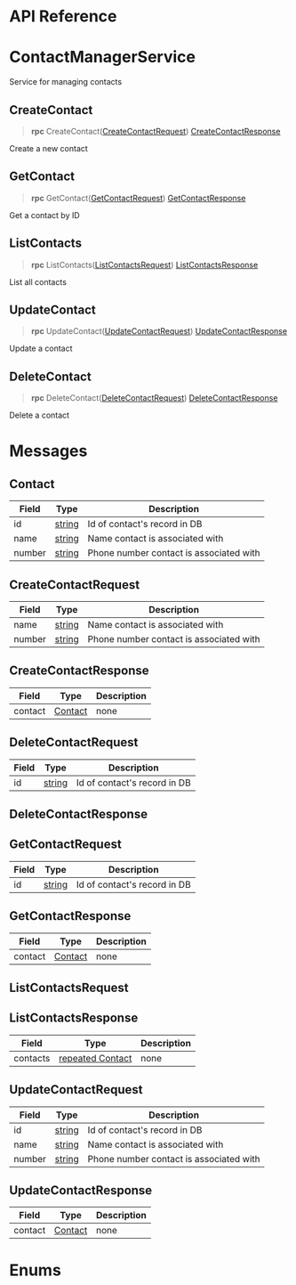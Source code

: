 # API Reference



# ContactManagerService
Service for managing contacts

## CreateContact

> **rpc** CreateContact([CreateContactRequest](#createcontactrequest))
    [CreateContactResponse](#createcontactresponse)

Create a new contact
## GetContact

> **rpc** GetContact([GetContactRequest](#getcontactrequest))
    [GetContactResponse](#getcontactresponse)

Get a contact by ID
## ListContacts

> **rpc** ListContacts([ListContactsRequest](#listcontactsrequest))
    [ListContactsResponse](#listcontactsresponse)

List all contacts
## UpdateContact

> **rpc** UpdateContact([UpdateContactRequest](#updatecontactrequest))
    [UpdateContactResponse](#updatecontactresponse)

Update a contact
## DeleteContact

> **rpc** DeleteContact([DeleteContactRequest](#deletecontactrequest))
    [DeleteContactResponse](#deletecontactresponse)

Delete a contact
 <!-- end methods -->
 <!-- end services -->

# Messages


## Contact



| Field | Type | Description |
| ----- | ---- | ----------- |
| id | [ string](#string) | Id of contact's record in DB |
| name | [ string](#string) | Name contact is associated with |
| number | [ string](#string) | Phone number contact is associated with |
 <!-- end Fields -->
 <!-- end HasFields -->


## CreateContactRequest



| Field | Type | Description |
| ----- | ---- | ----------- |
| name | [ string](#string) | Name contact is associated with |
| number | [ string](#string) | Phone number contact is associated with |
 <!-- end Fields -->
 <!-- end HasFields -->


## CreateContactResponse



| Field | Type | Description |
| ----- | ---- | ----------- |
| contact | [ Contact](#contact) | none |
 <!-- end Fields -->
 <!-- end HasFields -->


## DeleteContactRequest



| Field | Type | Description |
| ----- | ---- | ----------- |
| id | [ string](#string) | Id of contact's record in DB |
 <!-- end Fields -->
 <!-- end HasFields -->


## DeleteContactResponse


 <!-- end HasFields -->


## GetContactRequest



| Field | Type | Description |
| ----- | ---- | ----------- |
| id | [ string](#string) | Id of contact's record in DB |
 <!-- end Fields -->
 <!-- end HasFields -->


## GetContactResponse



| Field | Type | Description |
| ----- | ---- | ----------- |
| contact | [ Contact](#contact) | none |
 <!-- end Fields -->
 <!-- end HasFields -->


## ListContactsRequest


 <!-- end HasFields -->


## ListContactsResponse



| Field | Type | Description |
| ----- | ---- | ----------- |
| contacts | [repeated Contact](#contact) | none |
 <!-- end Fields -->
 <!-- end HasFields -->


## UpdateContactRequest



| Field | Type | Description |
| ----- | ---- | ----------- |
| id | [ string](#string) | Id of contact's record in DB |
| name | [ string](#string) | Name contact is associated with |
| number | [ string](#string) | Phone number contact is associated with |
 <!-- end Fields -->
 <!-- end HasFields -->


## UpdateContactResponse



| Field | Type | Description |
| ----- | ---- | ----------- |
| contact | [ Contact](#contact) | none |
 <!-- end Fields -->
 <!-- end HasFields -->
 <!-- end messages -->

# Enums
 <!-- end Enums -->
 <!-- end Files -->
